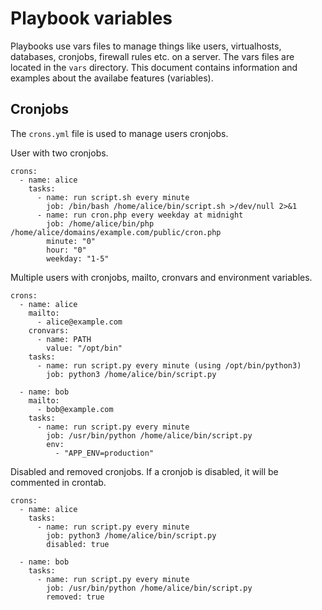 # Playbook variables

Playbooks use vars files to manage things like users, virtualhosts, databases, cronjobs, firewall rules etc. on a server. The vars files are located in the `vars` directory. This document contains information and examples about the availabe features (variables).

## Cronjobs
The `crons.yml` file is used to manage users cronjobs.

User with two cronjobs.
```
crons:
  - name: alice
    tasks:
      - name: run script.sh every minute
        job: /bin/bash /home/alice/bin/script.sh >/dev/null 2>&1
      - name: run cron.php every weekday at midnight
        job: /home/alice/bin/php /home/alice/domains/example.com/public/cron.php
        minute: "0"
        hour: "0"
        weekday: "1-5"
```

Multiple users with cronjobs, mailto, cronvars and environment variables.
```
crons:
  - name: alice
    mailto:
      - alice@example.com
    cronvars:
      - name: PATH
        value: "/opt/bin"
    tasks:
      - name: run script.py every minute (using /opt/bin/python3)
        job: python3 /home/alice/bin/script.py

  - name: bob
    mailto:
      - bob@example.com
    tasks:
      - name: run script.py every minute
        job: /usr/bin/python /home/alice/bin/script.py
        env:
          - "APP_ENV=production"
```
Disabled and removed cronjobs. If a cronjob is disabled, it will be commented in crontab.
```
crons:
  - name: alice
    tasks:
      - name: run script.py every minute
        job: python3 /home/alice/bin/script.py
        disabled: true

  - name: bob
    tasks:
      - name: run script.py every minute
        job: /usr/bin/python /home/alice/bin/script.py
        removed: true
```